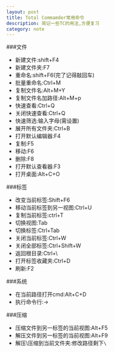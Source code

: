 ```yaml
---
layout: post
title: Total Commamder常用命令
description: 简记一些TC的用法,方便复习
category: note
---
```



###文件
- 新建文件:shift+F4
- 新建文件夹:F7
- 重命名:shift+F6(完了记得敲回车)
- 批量重命名:Ctrl+M
- 复制文件名:Alt+M+Y
- 复制文件名加路径:Alt+M+p
- 快速查看:Ctrl+Q
- 关闭快速查看:Ctrl+Q
- 快速筛选:输入字母(需设置)
- 展开所有文件夹:Ctrl+B
- 打开默认编辑器:F4
- 复制:F5
- 移动:F6
- 删除:F8
- 打开默认查看器:F3
- 打开桌面:Alt+C+O


###标签
- 改变当前标签:Shift+F6
- 移动当前标签到另一视图:Ctrl+U
- 复制当前标签:ctrl+T
- 切换视图:Tab
- 切换标签:Ctrl+Tab
- 关闭当前标签:Ctrl+W 
- 关闭全部标签:Ctrl+Shift+W
- 返回根目录:Ctrl+\
- 打开标签收藏夹:Ctrl+D
- 刷新:F2

###系统
- 在当前路径打开cmd:Alt+C+D
- 执行命令行:→

###压缩
- 压缩文件到另一标签的当前视图:Alt+F5
- 解压文件到另一标签的当前视图:Alt+F9
- 解压\压缩到当前文件夹:修改路径剩下`\`
